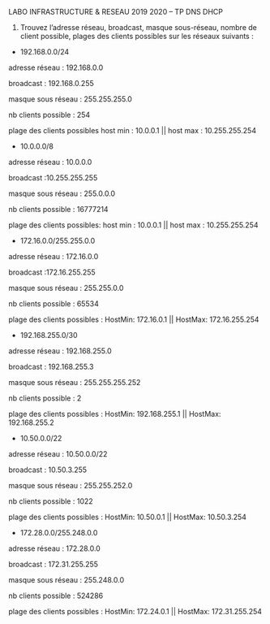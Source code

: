 LABO INFRASTRUCTURE & RESEAU 2019 2020 – TP DNS DHCP
1. Trouvez l’adresse réseau, broadcast, masque sous-réseau, nombre de client possible, plages
des clients possibles sur les réseaux suivants :

- 192.168.0.0/24 

adresse réseau : 192.168.0.0

broadcast : 192.168.0.255

masque sous réseau : 255.255.255.0

nb clients possible : 254

plage des clients possibles host min : 10.0.0.1   || host max : 10.255.255.254 

- 10.0.0.0/8

adresse réseau : 10.0.0.0

broadcast :10.255.255.255

masque sous réseau : 255.0.0.0

nb clients possible : 16777214 

plage des clients possibles: host min : 10.0.0.1   || host max : 10.255.255.254 

- 172.16.0.0/255.255.0.0

adresse réseau : 172.16.0.0

broadcast :172.16.255.255

masque sous réseau : 255.255.0.0

nb clients possible : 65534 

plage des clients possibles : HostMin:   172.16.0.1  || HostMax:   172.16.255.254

- 192.168.255.0/30

adresse réseau : 192.168.255.0 

broadcast : 192.168.255.3 

masque sous réseau : 255.255.255.252

nb clients possible : 2      

plage des clients possibles : HostMin:   192.168.255.1 || HostMax:   192.168.255.2  

- 10.50.0.0/22

adresse réseau :  10.50.0.0/22

broadcast : 10.50.3.255    

masque sous réseau : 255.255.252.0

nb clients possible : 1022 

plage des clients possibles :   HostMin:   10.50.0.1 || HostMax:   10.50.3.254  

- 172.28.0.0/255.248.0.0

adresse réseau : 172.28.0.0

broadcast : 172.31.255.255

masque sous réseau : 255.248.0.0

nb clients possible :  524286 

plage des clients possibles : HostMin:   172.24.0.1 || HostMax:   172.31.255.254